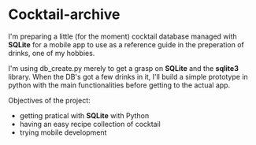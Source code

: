 # Cocktail-archive
I'm preparing a little (for the moment) cocktail database managed with **SQLite** for a mobile app to use as a reference guide in the preperation of drinks, one of my hobbies.

I'm using db_create.py merely to get a grasp on **SQLite** and the **sqlite3** library.
When the DB's got a few drinks in it, I'll build a simple prototype in python with the main functionalities before getting to the actual app.

Objectives of the project:
* getting pratical with **SQLite** with Python
* having an easy recipe collection of cocktail
* trying mobile development

